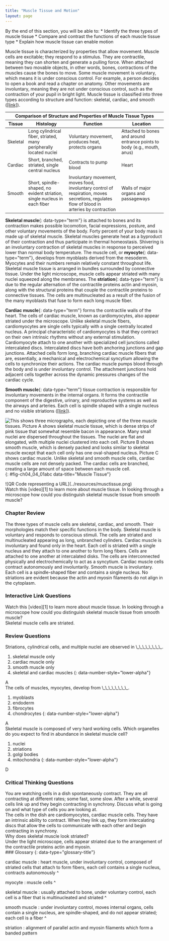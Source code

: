 ```yaml
---
title: "Muscle Tissue and Motion"
layout: page
---
```



<div data-type="abstract" markdown="1">
By the end of this section, you will be able to:
* Identify the three types of muscle tissue
* Compare and contrast the functions of each muscle tissue type
* Explain how muscle tissue can enable motion

</div>

Muscle tissue is characterized by properties that allow movement. Muscle cells are excitable; they respond to a stimulus. They are contractile, meaning they can shorten and generate a pulling force. When attached between two movable objects, in other words, bones, contractions of the muscles cause the bones to move. Some muscle movement is voluntary, which means it is under conscious control. For example, a person decides to open a book and read a chapter on anatomy. Other movements are involuntary, meaning they are not under conscious control, such as the contraction of your pupil in bright light. Muscle tissue is classified into three types according to structure and function: skeletal, cardiac, and smooth ([\[link\]](#tbl-ch04_04_01)).

<table id="tbl-ch04_04_01" summary=""><thead>
<tr>
<th colspan="4">Comparison of Structure and Properties of Muscle Tissue Types</th>
</tr>
<tr>
<th>Tissue</th>
<th>Histology</th>
<th>Function</th>
<th>Location</th>
</tr>
</thead><tbody>
<tr>
<td>Skeletal</td>
<td>Long cylindrical fiber, striated, many peripherally located nuclei</td>
<td>Voluntary movement, produces heat, protects organs</td>
<td>Attached to bones and around entrance points to body (e.g., mouth, anus)</td>
</tr>
<tr>
<td>Cardiac</td>
<td>Short, branched, striated, single central nucleus</td>
<td>Contracts to pump blood</td>
<td>Heart</td>
</tr>
<tr>
<td>Smooth</td>
<td>Short, spindle-shaped, no evident striation, single nucleus in each fiber</td>
<td>Involuntary movement, moves food, involuntary control of respiration, moves secretions, regulates flow of blood in arteries by contraction</td>
<td>Walls of major organs and passageways</td>
</tr>
</tbody></table>

**Skeletal muscle**{: data-type="term"} is attached to bones and its contraction makes possible locomotion, facial expressions, posture, and other voluntary movements of the body. Forty percent of your body mass is made up of skeletal muscle. Skeletal muscles generate heat as a byproduct of their contraction and thus participate in thermal homeostasis. Shivering is an involuntary contraction of skeletal muscles in response to perceived lower than normal body temperature. The muscle cell, or **myocyte**{: data-type="term"}, develops from myoblasts derived from the mesoderm. Myocytes and their numbers remain relatively constant throughout life. Skeletal muscle tissue is arranged in bundles surrounded by connective tissue. Under the light microscope, muscle cells appear striated with many nuclei squeezed along the membranes. The **striation**{: data-type="term"} is due to the regular alternation of the contractile proteins actin and myosin, along with the structural proteins that couple the contractile proteins to connective tissues. The cells are multinucleated as a result of the fusion of the many myoblasts that fuse to form each long muscle fiber.

**Cardiac muscle**{: data-type="term"} forms the contractile walls of the heart. The cells of cardiac muscle, known as cardiomyocytes, also appear striated under the microscope. Unlike skeletal muscle fibers, cardiomyocytes are single cells typically with a single centrally located nucleus. A principal characteristic of cardiomyocytes is that they contract on their own intrinsic rhythms without any external stimulation. Cardiomyocyte attach to one another with specialized cell junctions called intercalated discs. Intercalated discs have both anchoring junctions and gap junctions. Attached cells form long, branching cardiac muscle fibers that are, essentially, a mechanical and electrochemical syncytium allowing the cells to synchronize their actions. The cardiac muscle pumps blood through the body and is under involuntary control. The attachment junctions hold adjacent cells together across the dynamic pressures changes of the cardiac cycle.

**Smooth muscle**{: data-type="term"} tissue contraction is responsible for involuntary movements in the internal organs. It forms the contractile component of the digestive, urinary, and reproductive systems as well as the airways and arteries. Each cell is spindle shaped with a single nucleus and no visible striations ([\[link\]](#fig-ch04_04_01abc)).

![This shows three micrographs, each depicting one of the three muscle tissues. Picture A shows skeletal muscle tissue, which is dense strips of pink tissue that somewhat resemble bacon in appearance. Many small nuclei are dispersed throughout the tissues. The nuclei are flat and elongated, with multiple nuclei clustered into each cell. Picture B shows smooth muscle, which is densely packed and looks similar to skeletal muscle except that each cell only has one oval-shaped nucleus. Picture C shows cardiac muscle. Unlike skeletal and smooth muscle cells, cardiac muscle cells are not densely packed. The cardiac cells are branched, creating a large amount of space between each muscle cell. ](../resources/414_Skeletal_Smooth_Cardiac.jpg "(a) Skeletal muscle cells have prominent striation and nuclei on their periphery. (b) Smooth muscle cells have a single nucleus and no visible striations. (c) Cardiac muscle cells appear striated and have a single nucleus.  From top, LM &#xD7; 1600, LM &#xD7; 1600, LM &#xD7; 1600. (Micrographs provided by the Regents of University of Michigan Medical School &#xA9; 2012)"){: #fig-ch04_04_01abc data-title="Muscle Tissue"}

<div data-type="note" data-has-label="true" class="anatomy interactive" data-label="" markdown="1">
<div data-type="media" data-alt="QR Code representing a URL">
![QR Code representing a URL](../resources/musctissue.png)
</div>
Watch this [video][1] to learn more about muscle tissue. In looking through a microscope how could you distinguish skeletal muscle tissue from smooth muscle?

</div>

### Chapter Review

The three types of muscle cells are skeletal, cardiac, and smooth. Their morphologies match their specific functions in the body. Skeletal muscle is voluntary and responds to conscious stimuli. The cells are striated and multinucleated appearing as long, unbranched cylinders. Cardiac muscle is involuntary and found only in the heart. Each cell is striated with a single nucleus and they attach to one another to form long fibers. Cells are attached to one another at intercalated disks. The cells are interconnected physically and electrochemically to act as a syncytium. Cardiac muscle cells contract autonomously and involuntarily. Smooth muscle is involuntary. Each cell is a spindle-shaped fiber and contains a single nucleus. No striations are evident because the actin and myosin filaments do not align in the cytoplasm.

### Interactive Link Questions

<div data-type="exercise" id="eip-id1526001">
<div data-type="problem" id="eip-id2444181" markdown="1">
Watch this [video][1] to learn more about muscle tissue. In looking through a microscope how could you distinguish skeletal muscle tissue from smooth muscle?

</div>
<div data-type="solution" id="eip-id2364297" markdown="1">
Skeletal muscle cells are striated.

</div>
</div>

### Review Questions

<div data-type="exercise">
<div data-type="problem" markdown="1">
Striations, cylindrical cells, and multiple nuclei are observed in \_\_\_\_\_\_\_\_.

1.  skeletal muscle only
2.  cardiac muscle only
3.  smooth muscle only
4.  skeletal and cardiac muscles
{: data-number-style="lower-alpha"}

</div>
<div data-type="solution" markdown="1">
A

</div>
</div>

<div data-type="exercise">
<div data-type="problem" markdown="1">
The cells of muscles, myocytes, develop from \_\_\_\_\_\_\_\_.

1.  myoblasts
2.  endoderm
3.  fibrocytes
4.  chondrocytes
{: data-number-style="lower-alpha"}

</div>
<div data-type="solution" markdown="1">
A

</div>
</div>

<div data-type="exercise">
<div data-type="problem" markdown="1">
Skeletal muscle is composed of very hard working cells. Which organelles do you expect to find in abundance in skeletal muscle cell?

1.  nuclei
2.  striations
3.  golgi bodies
4.  mitochondria
{: data-number-style="lower-alpha"}

</div>
<div data-type="solution" markdown="1">
D

</div>
</div>

### Critical Thinking Questions

<div data-type="exercise">
<div data-type="problem" markdown="1">
You are watching cells in a dish spontaneously contract. They are all contracting at different rates; some fast, some slow. After a while, several cells link up and they begin contracting in synchrony. Discuss what is going on and what type of cells you are looking at.

</div>
<div data-type="solution" markdown="1">
The cells in the dish are cardiomyocytes, cardiac muscle cells. They have an intrinsic ability to contract. When they link up, they form intercalating discs that allow the cells to communicate with each other and begin contracting in synchrony.

</div>
</div>

<div data-type="exercise">
<div data-type="problem" markdown="1">
Why does skeletal muscle look striated?

</div>
<div data-type="solution" markdown="1">
Under the light microscope, cells appear striated due to the arrangement of the contractile proteins actin and myosin.

</div>
</div>

<div data-type="glossary" markdown="1">
### Glossary
{: data-type="glossary-title"}

cardiac muscle
: heart muscle, under involuntary control, composed of striated cells that attach to form fibers, each cell contains a single nucleus, contracts autonomously
^

myocyte
: muscle cells
^

skeletal muscle
: usually attached to bone, under voluntary control, each cell is a fiber that is multinucleated and striated
^

smooth muscle
: under involuntary control, moves internal organs, cells contain a single nucleus, are spindle-shaped, and do not appear striated; each cell is a fiber
^

striation
: alignment of parallel actin and myosin filaments which form a banded pattern

</div>



[1]: http://openstaxcollege.org/l/musctissue
